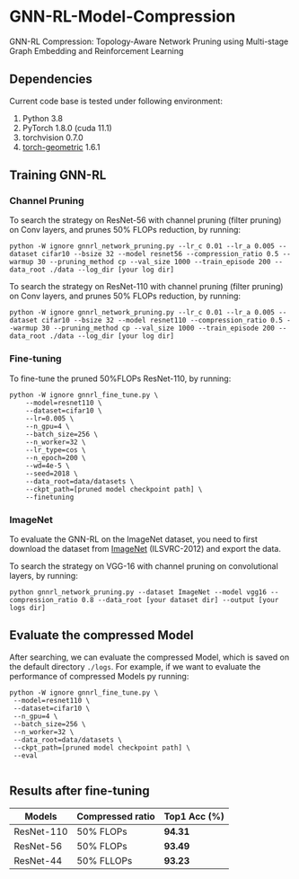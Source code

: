 # GNN-RL-Model-Compression
GNN-RL Compression: Topology-Aware Network Pruning using Multi-stage Graph Embedding and Reinforcement Learning

## Dependencies

Current code base is tested under following environment:

1. Python   3.8
2. PyTorch  1.8.0 (cuda 11.1)
3. torchvision 0.7.0
4. [torch-geometric](https://pytorch-geometric.readthedocs.io/en/latest/notes/installation.html#) 1.6.1

## Training GNN-RL

### Channel Pruning
To search the strategy on ResNet-56 with channel pruning (filter pruning) on Conv layers, and prunes 50% FLOPs reduction, by running:
  ```
python -W ignore gnnrl_network_pruning.py --lr_c 0.01 --lr_a 0.005 --dataset cifar10 --bsize 32 --model resnet56 --compression_ratio 0.5 --warmup 30 --pruning_method cp --val_size 1000 --train_episode 200 --data_root ./data --log_dir [your log dir]
   ```
To search the strategy on ResNet-110 with channel pruning (filter pruning) on Conv layers, and prunes 50% FLOPs reduction, by running:
   ```
python -W ignore gnnrl_network_pruning.py --lr_c 0.01 --lr_a 0.005 --dataset cifar10 --bsize 32 --model resnet110 --compression_ratio 0.5 --warmup 30 --pruning_method cp --val_size 1000 --train_episode 200 --data_root ./data --log_dir [your log dir]
   ```

### Fine-tuning
To fine-tune the pruned 50%FLOPs ResNet-110, by running:

```angular2html
python -W ignore gnnrl_fine_tune.py \
    --model=resnet110 \
    --dataset=cifar10 \
    --lr=0.005 \
    --n_gpu=4 \
    --batch_size=256 \
    --n_worker=32 \
    --lr_type=cos \
    --n_epoch=200 \
    --wd=4e-5 \
    --seed=2018 \
    --data_root=data/datasets \
    --ckpt_path=[pruned model checkpoint path] \
    --finetuning
```
### ImageNet
To evaluate the GNN-RL on the ImageNet dataset, you need to first download the dataset from [ImageNet](http://www.image-net.org/download-images) (ILSVRC-2012) and export the data.

To search the strategy on VGG-16 with channel pruning on convolutional layers, by running:

   ```
python gnnrl_network_pruning.py --dataset ImageNet --model vgg16 --compression_ratio 0.8 --data_root [your dataset dir] --output [your logs dir]
   ```

## Evaluate the compressed Model
After searching, we can evaluate the compressed Model, which is saved on the default directory ```./logs```.
For example, if we want to evaluate the performance of compressed Models py running:
   ```
python -W ignore gnnrl_fine_tune.py \
    --model=resnet110 \
    --dataset=cifar10 \
    --n_gpu=4 \
    --batch_size=256 \
    --n_worker=32 \
    --data_root=data/datasets \
    --ckpt_path=[pruned model checkpoint path] \
    --eval
     
   ```

## Results after fine-tuning
| Models                   | Compressed ratio | Top1 Acc (%) |
| ------------------------ | ------------     | ------------ |
| ResNet-110                | 50% FLOPs        | **94.31**         |
| ResNet-56                | 50% FLOPs        | **93.49**   |
| ResNet-44                | 50% FLLOPs       | **93.23**   |
